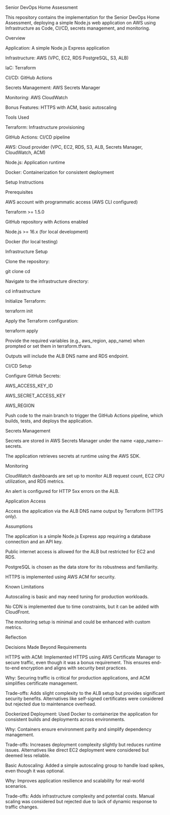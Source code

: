 Senior DevOps Home Assessment

This repository contains the implementation for the Senior DevOps Home Assessment, deploying a simple Node.js web application on AWS using Infrastructure as Code, CI/CD, secrets management, and monitoring.

Overview





Application: A simple Node.js Express application



Infrastructure: AWS (VPC, EC2, RDS PostgreSQL, S3, ALB)



IaC: Terraform



CI/CD: GitHub Actions



Secrets Management: AWS Secrets Manager



Monitoring: AWS CloudWatch



Bonus Features: HTTPS with ACM, basic autoscaling

Tools Used





Terraform: Infrastructure provisioning



GitHub Actions: CI/CD pipeline



AWS: Cloud provider (VPC, EC2, RDS, S3, ALB, Secrets Manager, CloudWatch, ACM)



Node.js: Application runtime



Docker: Containerization for consistent deployment

Setup Instructions

Prerequisites





AWS account with programmatic access (AWS CLI configured)



Terraform >= 1.5.0



GitHub repository with Actions enabled



Node.js >= 16.x (for local development)



Docker (for local testing)

Infrastructure Setup





Clone the repository:

git clone <repository-url>
cd <repository-folder>



Navigate to the infrastructure directory:

cd infrastructure



Initialize Terraform:

terraform init



Apply the Terraform configuration:

terraform apply





Provide the required variables (e.g., aws_region, app_name) when prompted or set them in terraform.tfvars.



Outputs will include the ALB DNS name and RDS endpoint.

CI/CD Setup





Configure GitHub Secrets:





AWS_ACCESS_KEY_ID



AWS_SECRET_ACCESS_KEY



AWS_REGION



Push code to the main branch to trigger the GitHub Actions pipeline, which builds, tests, and deploys the application.

Secrets Management





Secrets are stored in AWS Secrets Manager under the name <app_name>-secrets.



The application retrieves secrets at runtime using the AWS SDK.

Monitoring





CloudWatch dashboards are set up to monitor ALB request count, EC2 CPU utilization, and RDS metrics.



An alert is configured for HTTP 5xx errors on the ALB.

Application Access





Access the application via the ALB DNS name output by Terraform (HTTPS only).

Assumptions





The application is a simple Node.js Express app requiring a database connection and an API key.



Public internet access is allowed for the ALB but restricted for EC2 and RDS.



PostgreSQL is chosen as the data store for its robustness and familiarity.



HTTPS is implemented using AWS ACM for security.

Known Limitations





Autoscaling is basic and may need tuning for production workloads.



No CDN is implemented due to time constraints, but it can be added with CloudFront.



The monitoring setup is minimal and could be enhanced with custom metrics.

Reflection

Decisions Made Beyond Requirements





HTTPS with ACM: Implemented HTTPS using AWS Certificate Manager to secure traffic, even though it was a bonus requirement. This ensures end-to-end encryption and aligns with security best practices.





Why: Securing traffic is critical for production applications, and ACM simplifies certificate management.



Trade-offs: Adds slight complexity to the ALB setup but provides significant security benefits. Alternatives like self-signed certificates were considered but rejected due to maintenance overhead.



Dockerized Deployment: Used Docker to containerize the application for consistent builds and deployments across environments.





Why: Containers ensure environment parity and simplify dependency management.



Trade-offs: Increases deployment complexity slightly but reduces runtime issues. Alternatives like direct EC2 deployment were considered but deemed less reliable.



Basic Autoscaling: Added a simple autoscaling group to handle load spikes, even though it was optional.





Why: Improves application resilience and scalability for real-world scenarios.



Trade-offs: Adds infrastructure complexity and potential costs. Manual scaling was considered but rejected due to lack of dynamic response to traffic changes.
